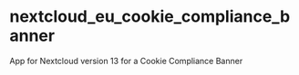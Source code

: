 # nextcloud_eu_cookie_compliance_banner
App for Nextcloud version 13 for a Cookie Compliance Banner
